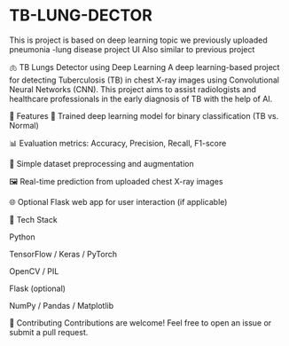 # TB-LUNG-DECTOR

This is project is based on deep learning topic
we previously uploaded pneumonia -lung disease project
UI Also similar to previous project

🫁 TB Lungs Detector using Deep Learning
A deep learning-based project for detecting Tuberculosis (TB) in chest X-ray images using Convolutional Neural Networks (CNN). This project aims to assist radiologists and healthcare professionals in the early diagnosis of TB with the help of AI.

🚀 Features
🧠 Trained deep learning model for binary classification (TB vs. Normal)

📊 Evaluation metrics: Accuracy, Precision, Recall, F1-score

📁 Simple dataset preprocessing and augmentation

🖼️ Real-time prediction from uploaded chest X-ray images

🌐 Optional Flask web app for user interaction (if applicable)


🔧 Tech Stack

Python

TensorFlow / Keras / PyTorch

OpenCV / PIL

Flask (optional)

NumPy / Pandas / Matplotlib


🤝 Contributing
Contributions are welcome! Feel free to open an issue or submit a pull request.

